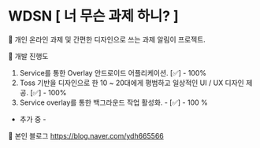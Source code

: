 # WDSN [ 너 무슨 과제 하니? ]

:speech_balloon: 개인 온라인 과제 및 간편한 디자인으로 쓰는 과제 알림이 프로젝트.

:speech_balloon: 개발 진행도 

1. Service를 통한 Overlay 안드로이드 어플리케이션. [:white_check_mark:] - 100%
2. Toss 기반을 디자인으로 한 10 ~ 20대에게 평범하고 일상적인 UI / UX 디자인 제공. [:white_check_mark:] - 100%
3. Service overlay를 통한 백그라운드 작업 활성화. - [:white_check_mark:] - 100 %
- 추가 중 -

:speech_balloon: 본인 블로그 https://blog.naver.com/ydh665566


